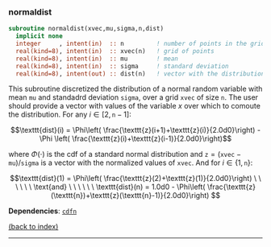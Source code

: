 
### normaldist

```fortran
subroutine normaldist(xvec,mu,sigma,n,dist)
  implicit none
  integer     , intent(in)  :: n         ! number of points in the grid for "x"
  real(kind=8), intent(in)  :: xvec(n)   ! grid of points
  real(kind=8), intent(in)  :: mu        ! mean
  real(kind=8), intent(in)  :: sigma     ! standard deviation
  real(kind=8), intent(out) :: dist(n)   ! vector with the distribution
```

This subroutine discretized the distribution of a normal random variable with mean ```mu``` and standadrd deviation ```sigma```, over a grid ```xvec``` of size ```n```. The user should provide a vector with values of the variable $x$ over which to comoute the distribution. For any $i\in[2,\texttt{n}-1]$:

$$\texttt{dist}(i) = \Phi\left( \frac{\texttt{z}(i+1)+\texttt{z}(i)}{2.0d0}\right) - \Phi \left( \frac{\texttt{z}(i)+\texttt{z}(i-1)}{2.0d0}\right)$$

where $\Phi(\cdot)$ is the cdf of a standard normal distribution and $\texttt{z} = (\texttt{xvec}-\texttt{mu})/\texttt{sigma}$ is a vector with the normalized values of ```xvec```. And for $i\in\{1,\texttt{n}\}$:

$$\texttt{dist}(1) = \Phi\left( \frac{\texttt{z}(2)+\texttt{z}(1)}{2.0d0}\right) \ \ \ \ \ \ \text{and} \ \ \ \ \ \ 
\texttt{dist}(n) = 1.0d0 - \Phi\left( \frac{\texttt{z}(\texttt{n})+\texttt{z}(\texttt{n}-1)}{2.0d0}\right) $$

**Dependencies**: [```cdfn```](cdfn.md)

[(back to index)](../index.md)

---